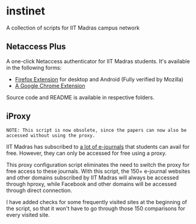 # instinet
A collection of scripts for IIT Madras campus network

## Netaccess Plus

A one-click Netaccess authenticator for IIT Madras students. It's available in the following forms:

- [Firefox Extension](https://addons.mozilla.org/en-US/firefox/addon/netaccess-addon/) for desktop and Android (Fully verified by Mozilla)
- [A Google Chrome Extension](https://is.gd/netaccess_chrome)
 
Source code and README is available in respective folders.

## iProxy

```
NOTE: This script is now obsolete, since the papers can now also be accessed without using the proxy.
```
IIT Madras has subscribed to [a lot of e-journals](http://www.cenlib.iitm.ac.in/docs/library/ejnls-iitm.html) that students can avail for free. However, they can only be accessed for free using a proxy.

This proxy configuration script eliminates the need to switch the proxy for free access to these journals. With this script, the 150+ e-journal websites and other domains subscribed by IIT Madras will always be accessed through hproxy, while Facebook and other domains will be accessed through direct connection.

I have added checks for some frequently visited sites at the beginning of the script, so that it won't have to go through those 150 comparisons for every visited site.
